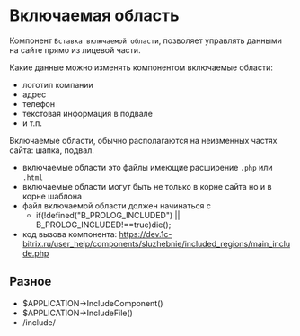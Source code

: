 # Включаемая область
Компонент `Вставка включаемой области`, позволяет управлять данными на сайте прямо из лицевой части.

Какие данные можно изменять компонентом включаемые области:

- логотип компании
- адрес
- телефон
- текстовая информация в подвале
- и т.п.

Включаемые области, обычно располагаются на неизменных частях сайта: шапка, подвал.

- включаемые области это файлы имеющие расширение `.php` или `.html`
- включаемые области могут быть не только в корне сайта но и в корне шаблона
- файл включаемой области должен начинаться с
    - if(!defined("B_PROLOG_INCLUDED") || B_PROLOG_INCLUDED!==true)die();
- код вызова компонента: https://dev.1c-bitrix.ru/user_help/components/sluzhebnie/included_regions/main_include.php

## Разное
- $APPLICATION->IncludeComponent()
- $APPLICATION->IncludeFile()
- /include/
